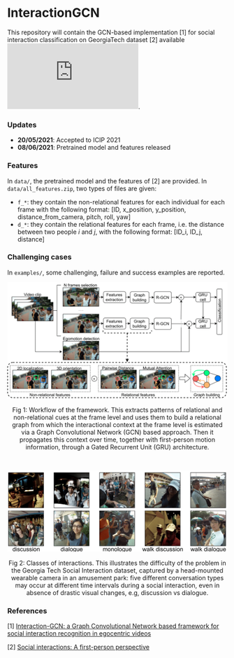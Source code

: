 # InteractionGCN

This repository will contain the GCN-based implementation [1] for social interaction classification on GeorgiaTech dataset [2] available ![here](http://cbs.ic.gatech.edu/egocentric/datasets.htm).

### Updates
- **20/05/2021**: Accepted to ICIP 2021
- **08/06/2021**: Pretrained model and features released

### Features

In `data/`, the pretrained model and the features of [2] are provided. In `data/all_features.zip`, two types of files are given:
- `f_*`: they contain the non-relational features for each individual for each frame with the following format: [ID, x_position, y_position, distance_from_camera, pitch, roll, yaw]
- `d_*`: they contain the relational features for each frame, i.e. the distance between two people _i_ and _j_, with the following format: [ID_i, ID_j, distance]

### Challenging cases
In `examples/`, some challenging, failure and success examples are reported.


<p align="center">
  <img src="workflow.png" width="600"/>
</p>
<p align="center">
  Fig 1: Workflow of the framework. This extracts patterns of relational and non-relational cues at the frame level and uses them to build a relational graph from which the interactional context at the frame level is estimated via a Graph Convolutional Network (GCN) based approach. Then it propagates this context over time, together with first-person motion information, through a Gated Recurrent Unit (GRU) architecture.
</p>
<br />

<p align="center">
  <img src="classes.png" width="600"/>
</p>
<p align="center">
  Fig 2: Classes of interactions. This illustrates the difficulty of the problem in the Georgia Tech Social Interaction dataset, captured by a head-mounted wearable camera in an amusement park: five different conversation types may occur at different time intervals during a social interaction, even in absence of drastic visual changes, e.g, discussion vs dialogue.
</p>

### References
[1] [Interaction-GCN: a Graph Convolutional Network based framework for social interaction recognition in egocentric videos](https://arxiv.org/abs/2104.14007)

[2] [Social interactions: A first-person perspective](http://amav.gatech.edu/sites/default/files/papers/cvpr2012.Fathi_.Hodgins.Rehg_.printed.pdf)
